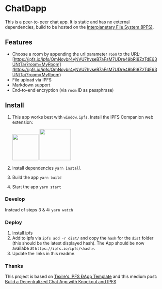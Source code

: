 # ChatDapp

This is a peer-to-peer chat app. It is static and has no external dependencies, build to be hosted on the [Interplanetary File System (IPFS)](https://ipfs.io/).

## Features

* Choose a room by appending the url parameter `room` to the URL: [https://ipfs.io/ipfs/QmNoybr4yNVU7hyseB7aFsM7UDre49bRi8ZzTdE63UNtTa/?room=MyRoom](https://ipfs.io/ipfs/QmNoybr4yNVU7hyseB7aFsM7UDre49bRi8ZzTdE63UNtTa/?room=MyRoom)
* File upload via IPFS
* Markdown support
* End-to-end encryption (via `room` ID as passphrase)

## Install

1. This app works best with `window.ipfs`. Install the IPFS Companion web extension:

    <a href="https://addons.mozilla.org/en-US/firefox/addon/ipfs-companion/" title="Get the add-on"><img width="86" src="https://blog.mozilla.org/addons/files/2015/11/AMO-button_1.png" /></a> <a href="https://chrome.google.com/webstore/detail/ipfs-companion/nibjojkomfdiaoajekhjakgkdhaomnch" title="Get the extension"><img width="103" src="https://developer.chrome.com/webstore/images/ChromeWebStore_BadgeWBorder_v2_206x58.png" /></a>

2. Install dependencies `yarn install`
3. Build the app `yarn build`
4. Start the app `yarn start`

### Develop

Instead of steps 3 & 4: `yarn watch`

### Deploy

1) [Install ipfs](https://docs.ipfs.io/introduction/install/)
2) Add to ipfs via `ipfs add -r dist/` and copy the `hash` for the `dist` folder (this should be the latest displayed hash). The App should be now availabe at `https://ipfs.io/ipfs/<hash>`.
3) Update the links in this readme.

### Thanks

This project is based on [Texile's IPFS ĐApp Template](https://github.com/textileio/dapp-template/tree/build/profile-chat) and this medium post: [Build a Decentralized Chat App with Knockout and IPFS](https://medium.com/textileio/build-a-decentralized-chat-app-with-knockout-and-ipfs-fccf11e8ce7b)

